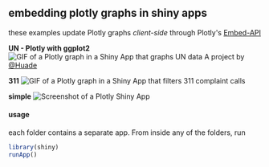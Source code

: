 ## embedding plotly graphs in shiny apps

these examples update Plotly graphs *client-side* through Plotly's [Embed-API](https://github.com/plotly/Embed-API)

**UN - Plotly with ggplot2**
![GIF of a Plotly graph in a Shiny App that graphs UN data](https://camo.githubusercontent.com/4e31e8bfa8dc47e9afb9c36cff375d60b12d5b57/687474703a2f2f692e696d6775722e636f6d2f6c52374e4b48742e676966)
A project by [@Huade](https://github.com/Huade/UN_IdealPoints)

**311**
![GIF of a Plotly graph in a Shiny App that filters 311 complaint calls](http://i.imgur.com/mrsarta.gif)

**simple**
![Screenshot of a Plotly Shiny App](http://i.imgur.com/oscZtEi.png)

#### usage
each folder contains a separate app. From inside any of the folders, run
```R
library(shiny)
runApp()
```
